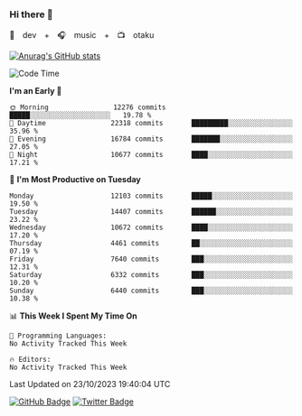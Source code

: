 ### Hi there 👋

🚀　dev　+　🎧　music　+　📺　otaku


[![Anurag's GitHub stats](https://github-readme-stats.vercel.app/api?username=koheitasaka&count_private=true&show_icons=true&theme=monokai)](https://github.com/koheitasaka/github-readme-stats)

<!--START_SECTION:waka-->
![Code Time](http://img.shields.io/badge/Code%20Time-1%2C161%20hrs%2023%20mins-blue)

**I'm an Early 🐤** 

```text
🌞 Morning                12276 commits       █████░░░░░░░░░░░░░░░░░░░░   19.78 % 
🌆 Daytime                22318 commits       █████████░░░░░░░░░░░░░░░░   35.96 % 
🌃 Evening                16784 commits       ███████░░░░░░░░░░░░░░░░░░   27.05 % 
🌙 Night                  10677 commits       ████░░░░░░░░░░░░░░░░░░░░░   17.21 % 
```
📅 **I'm Most Productive on Tuesday** 

```text
Monday                   12103 commits       █████░░░░░░░░░░░░░░░░░░░░   19.50 % 
Tuesday                  14407 commits       ██████░░░░░░░░░░░░░░░░░░░   23.22 % 
Wednesday                10672 commits       ████░░░░░░░░░░░░░░░░░░░░░   17.20 % 
Thursday                 4461 commits        ██░░░░░░░░░░░░░░░░░░░░░░░   07.19 % 
Friday                   7640 commits        ███░░░░░░░░░░░░░░░░░░░░░░   12.31 % 
Saturday                 6332 commits        ███░░░░░░░░░░░░░░░░░░░░░░   10.20 % 
Sunday                   6440 commits        ███░░░░░░░░░░░░░░░░░░░░░░   10.38 % 
```


📊 **This Week I Spent My Time On** 

```text
💬 Programming Languages: 
No Activity Tracked This Week

🔥 Editors: 
No Activity Tracked This Week
```


 Last Updated on 23/10/2023 19:40:04 UTC
<!--END_SECTION:waka-->

[![GitHub Badge](https://img.shields.io/badge/GitHub-100000?style=for-the-badge&logo=github&logoColor=white)](https://github.com/koheitasaka)
[![Twitter Badge](https://img.shields.io/badge/Twitter-1DA1F2?style=for-the-badge&logo=twitter&logoColor=white)](https://twitter.com/sleep_asleep_)
